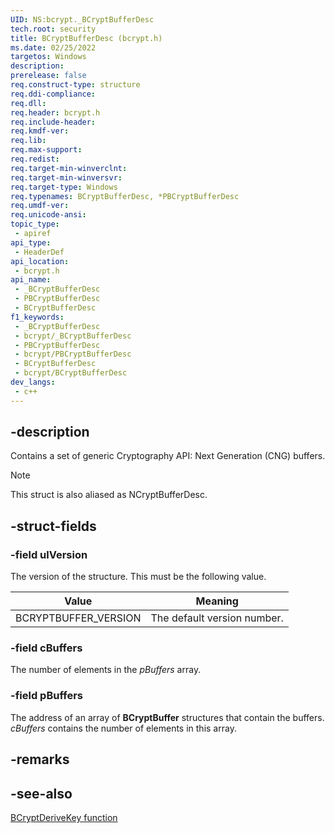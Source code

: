```yaml
---
UID: NS:bcrypt._BCryptBufferDesc
tech.root: security
title: BCryptBufferDesc (bcrypt.h)
ms.date: 02/25/2022
targetos: Windows
description: 
prerelease: false
req.construct-type: structure
req.ddi-compliance: 
req.dll: 
req.header: bcrypt.h
req.include-header: 
req.kmdf-ver: 
req.lib: 
req.max-support: 
req.redist: 
req.target-min-winverclnt: 
req.target-min-winversvr: 
req.target-type: Windows
req.typenames: BCryptBufferDesc, *PBCryptBufferDesc
req.umdf-ver: 
req.unicode-ansi: 
topic_type:
 - apiref
api_type:
 - HeaderDef
api_location:
 - bcrypt.h
api_name:
 - _BCryptBufferDesc
 - PBCryptBufferDesc
 - BCryptBufferDesc
f1_keywords:
 - _BCryptBufferDesc
 - bcrypt/_BCryptBufferDesc
 - PBCryptBufferDesc
 - bcrypt/PBCryptBufferDesc
 - BCryptBufferDesc
 - bcrypt/BCryptBufferDesc
dev_langs:
 - c++
---
```


## -description

Contains a set of generic Cryptography API: Next Generation (CNG) buffers.

> [!NOTE]
> This struct is also aliased as NCryptBufferDesc.

## -struct-fields

### -field ulVersion

The version of the structure. This must be the following value.

| Value | Meaning |
| ----- | ------- |
| BCRYPTBUFFER_VERSION | The default version number. |

### -field cBuffers

The number of elements in the *pBuffers* array.

### -field pBuffers

The address of an array of **BCryptBuffer** structures that contain the buffers. *cBuffers* contains the number of elements in this array.

## -remarks

## -see-also

[BCryptDeriveKey function](nf-bcrypt-bcryptderivekey.md)
